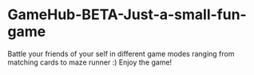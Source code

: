 # GameHub-BETA-Just-a-small-fun-game
Battle your friends of your self in different game modes ranging from matching cards to maze runner :) Enjoy the game!
